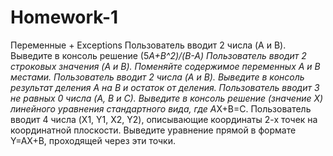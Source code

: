 # Homework-1
  Переменные + Exceptions
	Пользователь вводит 2 числа (A и B). Выведите в консоль решение (5*A+B^2)/(B-A)
	Пользователь вводит 2 строковых значения (A и B). Поменяйте содержимое переменных A и B местами.
	Пользователь вводит 2 числа (A и B). Выведите в консоль результат деления A на B и остаток от деления.
	Пользователь вводит 3 не равных 0 числа (A, B и С). Выведите в консоль решение (значение X) линейного уравнения стандартного вида, где A*X+B=C.
	Пользователь вводит 4 числа (X1, Y1, X2, Y2), описывающие координаты 2-х точек на координатной плоскости. Выведите уравнение прямой в формате Y=AX+B, проходящей через эти точки.

